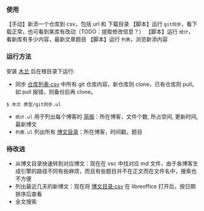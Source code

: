 ### 使用

【手动】新添一个仓库到 csv，包括 url 和 下载目录
【脚本】运行 `git同步`，看下载正常，也可看到某库有改动（TODO：提取修改信息？）
【脚本】运行 `统计`，看新库有多少内容，最新文章题目
【脚本】运行 `列表`，浏览新添内容

### 运行方法

安装 [木兰](https://pypi.org/project/ulang/) 后在根目录下运行:

- 同步 [仓库列表.csv](仓库列表.csv) 中所有 git 仓库内容，新仓库则 clone，已有仓库则 pull。如 pull 报错，则备份后再 clone。
```
$ 木兰 原型/git同步.ul
```

- `统计.ul` 用于列出每个博客的 [简报](统计数据.csv)：所在博客，文件个数, 所占空间, 更新时间, 最新博文
- `列表.ul` 列出所有 [博文目录](博文目录.csv)：所在博客，时间戳，题目

### 待改进

- 从博文目录快速转到对应博文：现在在 vsc 中找对应 md 文件，由于各博客生成引擎的路径不同有些麻烦，而且有些题目并不在正文而在文件名中，搜索也不方便
- 列出最近几天的新博文：现在将 [博文目录.csv](博文目录.csv) 在 libreoffice 打开后，按日期排序后查看
- 全文搜索
